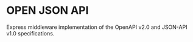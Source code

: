 OPEN JSON API
=============

Express middleware implementation of the OpenAPI v2.0 and JSON-API v1.0 specifications.